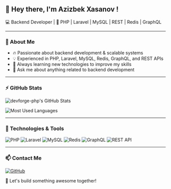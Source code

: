 ## 👋 Hey there, I'm  Azizbek Xasanov !

💻 Backend Developer | 🚀 PHP | Laravel | MySQL | REST | Redis | GraphQL

---

### 📌 About Me

- 🔥 Passionate about backend development & scalable systems
- 💡 Experienced in PHP, Laravel, MySQL, Redis, GraphQL, and REST APIs
- 🚀 Always learning new technologies to improve my skills
- 💬 Ask me about anything related to backend development

---

### ⚡️ GitHub Stats

![devforge-php's GitHub Stats](https://github-readme-stats.vercel.app/api?username=devforge-php&show_icons=true&theme=dark)

![Most Used Languages](https://github-readme-stats.vercel.app/api/top-langs/?username=devforge-php&layout=compact&theme=dark)

---

### 🚀 Technologies & Tools

![PHP](https://img.shields.io/badge/PHP-777BB4?style=for-the-badge&logo=php&logoColor=white)
![Laravel](https://img.shields.io/badge/Laravel-FF2D20?style=for-the-badge&logo=laravel&logoColor=white)
![MySQL](https://img.shields.io/badge/MySQL-4479A1?style=for-the-badge&logo=mysql&logoColor=white)
![Redis](https://img.shields.io/badge/Redis-DC382D?style=for-the-badge&logo=redis&logoColor=white)
![GraphQL](https://img.shields.io/badge/GraphQL-E10098?style=for-the-badge&logo=graphql&logoColor=white)
![REST API](https://img.shields.io/badge/REST%20API-02569B?style=for-the-badge&logo=api&logoColor=white)

---

### 📫 Contact Me

[![GitHub](https://img.shields.io/badge/GitHub-devforge--php-181717?style=for-the-badge&logo=github)](https://github.com/devforge-php)

🚀 Let's build something awesome together!
